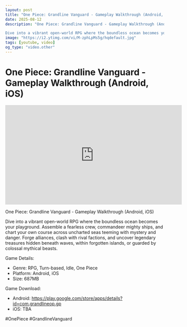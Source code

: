 ```yaml
---
layout: post
title: "One Piece: Grandline Vanguard - Gameplay Walkthrough (Android, iOS)"
date: 2025-08-12
description: "One Piece: Grandline Vanguard - Gameplay Walkthrough (Android, iOS)

Dive into a vibrant open-world RPG where the boundless ocean becomes your playgroun..."
image: "https://i2.ytimg.com/vi/M-zphLpMs5g/hqdefault.jpg"
tags: [youtube, video]
og_type: "video.other"
---
```


<script type="application/ld+json">
{
  "@context": "http://schema.org",
  "@type": "VideoObject",
  "name": "One Piece: Grandline Vanguard - Gameplay Walkthrough (Android, iOS)",
  "description": "One Piece: Grandline Vanguard - Gameplay Walkthrough (Android, iOS)\n\nDive into a vibrant open-world RPG where the boundless ocean becomes your playground. Assemble a fearless crew, commandeer mighty ships, and chart your own course across uncharted seas teeming with mystery and danger. Forge alliances, clash with rival factions, and uncover legendary treasures hidden beneath waves, within forgotten islands, or guarded by colossal mythical beasts.\n\nGame Details:\n\n- Genre: RPG, Turn-based, Idle, One Piece\n- Platform: Android, iOS\n- Size: 687MB\n\nGame Download:\n\n- Android: https://play.google.com/store/apps/details?id=com.grandlineop.gp\n- iOS: TBA\n\n#OnePiece #GrandlineVanguard",
  "thumbnailUrl": "https://i2.ytimg.com/vi/M-zphLpMs5g/hqdefault.jpg",
  "uploadDate": "2025-08-12T15:00:37",
  "embedUrl": "https://www.youtube.com/embed/M-zphLpMs5g",
  "publisher": {
    "@type": "Person",
    "name": "Celo Zaga"
  },
  "mainEntityOfPage": {
    "@type": "WebPage",
    "@id": "https://celozaga.github.io/2025/08/12/one-piece:-grandline-vanguard---gameplay-walkthrough-(android,-ios)-M-zphLpMs5g.html"
  },
  "duration": "PT0M0S"
}
</script>

<script type="application/ld+json">
{
  "@context": "http://schema.org",
  "@type": "BlogPosting",
  "headline": "One Piece: Grandline Vanguard - Gameplay Walkthrough (Android, iOS)",
  "image": "https://i2.ytimg.com/vi/M-zphLpMs5g/hqdefault.jpg",
  "publisher": {
    "@type": "Person",
    "name": "Celo Zaga"
  },
  "url": "https://celozaga.github.io/2025/08/12/one-piece:-grandline-vanguard---gameplay-walkthrough-(android,-ios)-M-zphLpMs5g.html",
  "datePublished": "2025-08-12T15:00:37",
  "dateCreated": "2025-08-12T15:00:37",
  "dateModified": "2025-08-12T15:00:37",
  "description": "One Piece: Grandline Vanguard - Gameplay Walkthrough (Android, iOS)\n\nDive into a vibrant open-world RPG where the boundless ocean becomes your playgroun...",
  "author": {
    "@type": "Person",
    "name": "Celo Zaga"
  },
  "mainEntityOfPage": {
    "@type": "WebPage",
    "@id": "https://celozaga.github.io/2025/08/12/one-piece:-grandline-vanguard---gameplay-walkthrough-(android,-ios)-M-zphLpMs5g.html"
  }
}
</script>

<h1 class="youtube-post-title">One Piece: Grandline Vanguard - Gameplay Walkthrough (Android, iOS)</h1>

<iframe width="560" height="315" src="https://www.youtube.com/embed/M-zphLpMs5g" class="youtube-post-embed" frameborder="0" allowfullscreen></iframe>

<p class="youtube-post-description">One Piece: Grandline Vanguard - Gameplay Walkthrough (Android, iOS)

Dive into a vibrant open-world RPG where the boundless ocean becomes your playground. Assemble a fearless crew, commandeer mighty ships, and chart your own course across uncharted seas teeming with mystery and danger. Forge alliances, clash with rival factions, and uncover legendary treasures hidden beneath waves, within forgotten islands, or guarded by colossal mythical beasts.

Game Details:

- Genre: RPG, Turn-based, Idle, One Piece
- Platform: Android, iOS
- Size: 687MB

Game Download:

- Android: https://play.google.com/store/apps/details?id=com.grandlineop.gp
- iOS: TBA

#OnePiece #GrandlineVanguard</p>
